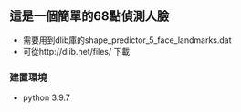 ## 這是一個簡單的68點偵測人臉
* 需要用到dlib庫的shape_predictor_5_face_landmarks.dat
* 可從http://dlib.net/files/ 下載
### 建置環境
* python 3.9.7

